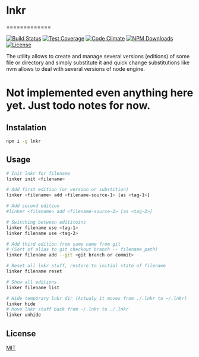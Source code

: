 # lnkr
=============

[![Build Status][travis-img]][travis-url]
[![Test Coverage][coveralls-img]][coveralls-url]
[![Code Climate][codeclimate-img]][codeclimate-url]
[![NPM Downloads][downloads-img]][downloads-url]
[![License][license-img]][license-url]

The utility allows to create and manage several versions (editions) of some file or directory and simply substitute it and quick change substitutions like nvm allows to deal with several versions of node engine.

# Not implemented even anything here yet. Just todo notes for now.


## Instalation
```bash
npm i -g lnkr
```


## Usage
```bash
# Init lnkr for filename
linker init <filename>

# Add first edition (or version or substition)
linker <filename> add <filename-source-1> [as <tag-1>]

# Add second edition
#linker <filename> add <filename-source-2> [as <tag-2>]

# Switching between edititoins
linker filename use <tag-1>
linker filename use <tag-2>

# Add third edition from same name from git 
# (Sort of alias to git checkout branch -- filename_path)
linker filename add --git <git branch or commit>

# Reset all lnkr stuff, restore to initial state of filename
linker filename reset

# Show all editions
linker filename list

# Hide temporary lnkr dir (Actualy it moves from ./.lnkr to ~/.lnkr)
linker hide
# Move lnkr stuff back from ~/.lnkr to ./.lnkr
linker unhide
```


## License

  [MIT](LICENSE)
  
  
[travis-img]: https://travis-ci.org/yarikos/lnkr.svg?branch=master
[travis-url]: https://travis-ci.org/yarikos/lnkr
[downloads-img]: https://img.shields.io/npm/dm/lnkr.svg
[downloads-url]: https://npmjs.org/package/lnkr
[license-img]: https://img.shields.io/npm/l/lnkr.svg
[license-url]: LICENSE
[coveralls-img]: https://img.shields.io/coveralls/yarikos/lnkr.svg
[coveralls-url]: https://coveralls.io/r/yarikos/lnkr
[codeclimate-img]: https://img.shields.io/codeclimate/github/yarikos/lnkr.svg
[codeclimate-url]: https://codeclimate.com/github/yarikos/lnkr
[gitter-img]: https://badges.gitter.im/Join%20Chat.svg
[gitter-url]: https://gitter.im/yarikos/lnkr?utm_source=badge&utm_medium=badge&utm_campaign=pr-badge&utm_content=badge
